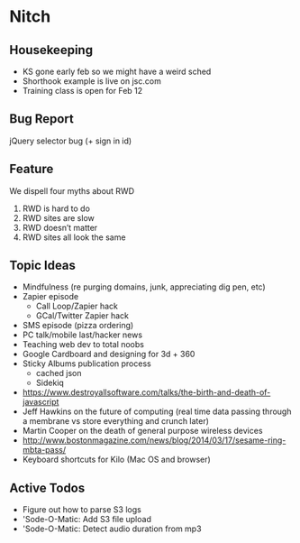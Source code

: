 Nitch
=====

## Housekeeping

* KS gone early feb so we might have a weird sched
* Shorthook example is live on jsc.com
* Training class is open for Feb 12

## Bug Report

jQuery selector bug (+ sign in id)

## Feature

We dispell four myths about RWD

1. RWD is hard to do
2. RWD sites are slow
3. RWD doesn’t matter
4. RWD sites all look the same

## Topic Ideas

* Mindfulness (re purging domains, junk, appreciating dig pen, etc)
* Zapier episode
    * Call Loop/Zapier hack
    * GCal/Twitter Zapier hack
* SMS episode (pizza ordering)
* PC talk/mobile last/hacker news
* Teaching web dev to total noobs
* Google Cardboard and designing for 3d + 360
* Sticky Albums publication process
    * cached json
    * Sidekiq
* https://www.destroyallsoftware.com/talks/the-birth-and-death-of-javascript
* Jeff Hawkins on the future of computing (real time data passing through a membrane vs store everything and crunch later)
* Martin Cooper on the death of general purpose wireless devices
* http://www.bostonmagazine.com/news/blog/2014/03/17/sesame-ring-mbta-pass/
* Keyboard shortcuts for Kilo (Mac OS and browser)

## Active Todos

* Figure out how to parse S3 logs
* 'Sode-O-Matic: Add S3 file upload
* 'Sode-O-Matic: Detect audio duration from mp3

